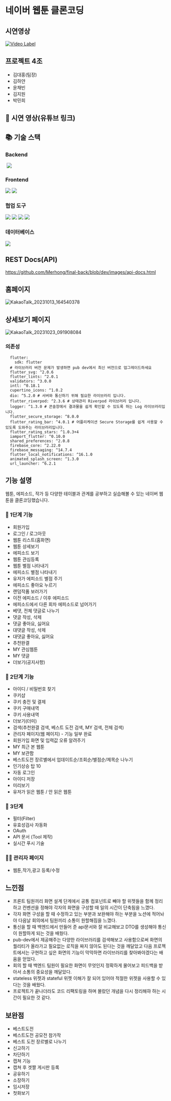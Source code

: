 

# 네이버 웹툰 클론코딩

## 시연영상
[![Video Label](http://img.youtube.com/vi/AUlqyQ6gb64/0.jpg)](https://youtu.be/AUlqyQ6gb64)

## 프로젝트 4조
- 김대홍(팀장)
- 김하얀
- 윤채빈
- 김지원
- 박민희

## 📌 시연 영상(유튜브 링크)

## 📚 기술 스택

### Backend
 <img src="https://img.shields.io/badge/Springboot-6DB33F?style=for-the-badge&logo=SpringBoot&logoColor=white">
 
### Frontend
<img src="https://img.shields.io/badge/flutter-02569B?style=for-the-badge&logo=Flutter&logoColor=white"> <img src="https://img.shields.io/badge/HTML5-E34F26?style=for-the-badge&logo=HTML5&logoColor=white">

### 협업 도구
<img src="https://img.shields.io/badge/GitHub-181717?style=for-the-badge&logo=GitHub&logoColor=white"> <img src="https://img.shields.io/badge/Git-F05032?style=for-the-badge&logo=Git&logoColor=white"> <img src="https://img.shields.io/badge/Slack-4A154B?style=for-the-badge&logo=Slack&logoColor=white"> <img src="https://img.shields.io/badge/Notion-000000?style=for-the-badge&logo=Notion&logoColor=white">

### 데이터베이스
<img src="https://img.shields.io/badge/MySQL-4479A1?style=for-the-badge&logo=MySQL&logoColor=white">

## REST Docs(API)
https://github.com/Merhong/final-back/blob/dev/images/api-docs.html


## 홈페이지

![KakaoTalk_20231013_164540378](https://github.com/Merhong/toy-front/assets/78343061/fbb6813f-84a7-42a0-811a-86e925785d12)

## 상세보기 페이지

![KakaoTalk_20231023_091908084](https://github.com/Merhong/toy-front/assets/78343061/01cf3707-c296-4eab-81f5-749e0aede679)



### 의존성

``` dependencies:
  flutter:
    sdk: flutter
  # 라이브러리 버전 문제가 발생하면 pub dev에서 최신 버전으로 업그레이드하세요
  flutter_svg: ^2.0.6
  flutter_lints: ^2.0.1
  validators: ^3.0.0
  intl: ^0.18.1
  cupertino_icons: ^1.0.2
  dio: ^5.2.0 # 서버와 통신하기 위해 필요한 라이브러리 입니다.
  flutter_riverpod: ^2.3.6 # 상태관리 Riverpod 라이브러리 입니다.
  logger: ^1.3.0 # 콘솔창에서 결과물을 쉽게 확인할 수 있도록 하는 Log 라이브러리입니다.
  flutter_secure_storage: ^8.0.0
  flutter_rating_bar: ^4.0.1 # 어플리케이션 Secure Storage를 쉽게 사용할 수 있도록 도와주는 라이브러리입니다.
  flutter_rating_stars: ^1.0.3+4
  iamport_flutter: ^0.10.0
  shared_preferences: ^2.0.8
  firebase_core: ^2.22.0
  firebase_messaging: ^14.7.4
  flutter_local_notifications: ^16.1.0
  animated_splash_screen: ^1.3.0
  url_launcher: ^6.2.1
```


## 기능 설명

웹툰, 에피소드, 작가 등 다양한 테이블과 관계를 공부하고 실습해볼 수 있는 네이버 웹툰을 클론코딩했습니다.


### 🧁 1단계 기능
- 회원가입 
- 로그인 / 로그아웃
- 웹툰 리스트(홈화면) 
- 웹툰 상세보기 
- 에피소드 보기 
- 웹툰 관심등록 
- 웹툰 별점 나타내기 
- 에피소드 별점 나타내기 
- 유저가 에피소드 별점 주기
- 에피소드 좋아요 누르기
- 랜덤작품 보러가기 
- 이전 에피소드 / 이후 에피소드 
- 에피소드에서 다른 회차 에피소드로 넘어가기
- 베댓, 전체 댓글로 나누기
- 댓글 작성, 삭제
- 댓글 좋아요, 싫어요
- 대댓글 작성, 삭제
- 대댓글 좋아요, 싫어요
- 추천완결
- MY 관심웹툰 
- MY 댓글 
- 더보기(공지사항)

### 🍰 2단계 기능
- 아이디 / 비밀번호 찾기
- 쿠키샵
- 쿠키 충전 및 결제
- 쿠키 구매내역
- 쿠키 사용내역
- 더보기(더미)
- 검색(추천완결 검색, 베스트 도전 검색, MY 검색, 전체 검색)
- 관리자 페이지(웹 페이지) - 기능 일부 완료
- 회원가입 화면  및 입력값 오류 알려주기
- MY 최근 본 웹툰
- MY 보관함
- 베스트도전 장르별에서 업데이트순/조회순/별점순/제목순 나누기
- 인기상승 탑 10
- 자동 로그인
- 아이디 저장
- 미리보기
- 유저가 읽은 웹툰 / 안 읽은 웹툰 

### 🍮 3단계
- 필터(Filter)
- 유효성검사 자동화
- OAuth
- API 문서 (Tool 제작)
- 실시간 푸시 기술

### 🧑‍💼 관리자 페이지

- 웹툰,작가,광고 등록/수정



  
## 느낀점
- 프론트 팀원끼리 화면 설계 단계에서 공통 컴포넌트로 빼야 할 위젯들을 함께 정리하고 
컨벤션을 정해야 각자의 화면을 구성할 때 일의 시간이 단축됨을 느꼈다.
- 각자 화면 구성을 할 때 수정하고 있는 부분과 보완해야 하는 부분을 노션에 적어놔야 다음날 회의에서 팀원끼리 소통이
원할해짐을 느꼈다.
- 통신을 할 때 백엔드에서 만들어 준 api문서와 잘 비교해보고 DTO를 생성해야 통신이 원할하게 되는 것을 배웠다.
- pub-dev에서 제공해주는 다양한 라이브러리를 검색해보고 사용함으로써 화면의 퀄리티가 올라가고 필요없는 로직을 짜지 않아도
된다는 것을 깨달았고 다음 프로젝트에서는 구현하고 싶은 화면의 기능이 막막하면 라이브러리를 찾아봐야겠다는 배움을 얻었다.
- 회의 할 때 백엔드 팀원이 필요한 화면이 무엇인지 정확하게 물어보고 피드백을 받아서  소통의 중요성을 깨달았다.
- stateless 위젯과 stateful 위젯 이해가 잘 되어 있어야 적절한 위젯을 사용할 수 있다는 것을 배웠다. 
- 프로젝트가 끝나더라도 코드 리팩토링을 하며 몰랐던 개념을 다시 정리해햐 하는 시간이 필요한 것 같다.

## 보완점
- 베스트도전
- 베스트도전 공모전 참가작
- 베스트 도전 장르별로 나누기
- 신고하기
- 차단하기
- 캡쳐 기능
- 캡쳐 후 겟짤 게시판 등록
- 공유하기
- 소장하기
- 임시저장
- 첫화보기

